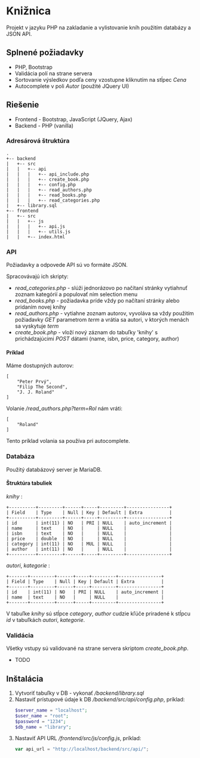 # Knižnica

Projekt v jazyku PHP na zakladanie a vylistovanie kníh použitím databázy a JSON API.

## Splnené požiadavky
- PHP, Bootstrap
- Validácia polí na strane servera
- Sortovanie výsledkov podľa ceny vzostupne kliknutím na stĺpec *Cena*
- Autocomplete v poli *Autor* (použité JQuery UI)

## Riešenie
- Frontend - Bootstrap, JavaScript (JQuery, Ajax)
- Backend - PHP (vanilla)

### Adresárová štruktúra

```
.
+-- backend
|   +-- src
|   |   +-- api
|   |   |   +-- api_include.php
|   |   |   +-- create_book.php
|   |   |   +-- config.php
|   |   |   +-- read_authors.php
|   |   |   +-- read_books.php
|   |   |   +-- read_categories.php
|   +-- library.sql
+-- frontend
|   +-- src
|   |   +-- js
|   |   |   +-- api.js
|   |   |   +-- utils.js
|   |   +-- index.html
 ```

### API
Požiadavky a odpovede API sú vo formáte JSON. 

Spracovávajú ich skripty:
- *read_categories.php* - slúži jednorázovo po načítaní stránky vytiahnuť zoznam kategórií a populovať ním selection menu
- *read_books.php* - požiadavka príde vždy po načítaní stránky alebo pridaním novej knihy
- *read_authors.php* - vytiahne zoznam autorov, vyvoláva sa vždy použitím požiadavky *GET* parametrom *term* a vrátia sa autori, v ktorých menách sa vyskytuje *term*
- *create_book.php* - vloží nový záznam do tabuľky 'knihy' s prichádzajúcimi *POST* dátami (name, isbn, price, category, author)

#### Príklad

Máme dostupných autorov:
```
[
    "Peter Prvý",
    "Filip The Second",
    "J. J. Roland"
]
```

Volanie */read_authors.php?term=Rol* nám vráti:
```
[
    "Roland"
]
```

Tento príklad volania sa používa pri autocomplete.

### Databáza
Použitý databázový server je MariaDB.

#### Štruktúra tabuliek

*knihy* :
```
+----------+---------+------+-----+---------+----------------+
| Field    | Type    | Null | Key | Default | Extra          |
+----------+---------+------+-----+---------+----------------+
| id       | int(11) | NO   | PRI | NULL    | auto_increment |
| name     | text    | NO   |     | NULL    |                |
| isbn     | text    | NO   |     | NULL    |                |
| price    | double  | NO   |     | NULL    |                |
| category | int(11) | NO   | MUL | NULL    |                |
| author   | int(11) | NO   |     | NULL    |                |
+----------+---------+------+-----+---------+----------------+
```

*autori*, *kategorie* :
```
+-------+---------+------+-----+---------+----------------+
| Field | Type    | Null | Key | Default | Extra          |
+-------+---------+------+-----+---------+----------------+
| id    | int(11) | NO   | PRI | NULL    | auto_increment |
| name  | text    | NO   |     | NULL    |                |
+-------+---------+------+-----+---------+----------------+
```

V tabuľke *knihy* sú stĺpce *category*, *author* cudzie kľúče priradené k stĺpcu *id* v tabuľkách *autori*, *kategorie*.

### Validácia
Všetky vstupy sú validované na strane servera skriptom *create_book.php*.
- TODO


## Inštalácia
1. Vytvoriť tabuľky v DB - vykonať */backend/library.sql*
2. Nastaviť prístupové údaje k DB */backend/src/api/config.php*, príklad:
    ```php
    $server_name = "localhost";
    $user_name = "root";
    $password = "1234";
    $db_name = "library";
    ```
3. Nastaviť API URL */frontend/src/js/config.js*, príklad:
    ```js
    var api_url = "http://localhost/backend/src/api/";
    ```


